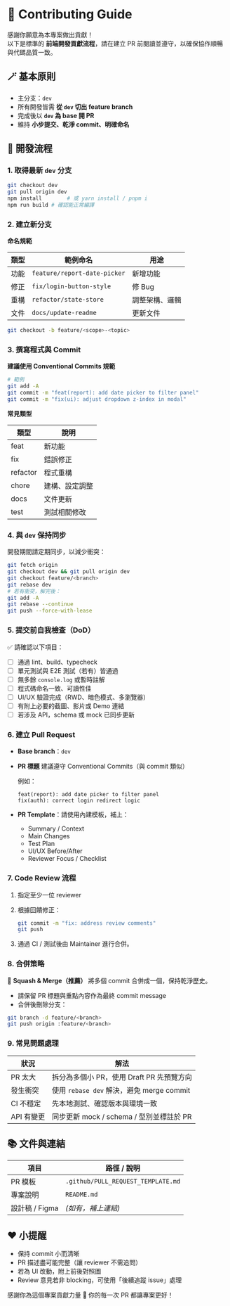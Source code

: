 # 🧩 Contributing Guide

感謝你願意為本專案做出貢獻！  
以下是標準的 **前端開發貢獻流程**，請在建立 PR 前閱讀並遵守，以確保協作順暢與代碼品質一致。

## 🪄 基本原則

- 主分支：`dev`  
- 所有開發皆需 **從 `dev` 切出 feature branch**  
- 完成後以 **`dev` 為 base 開 PR**  
- 維持 **小步提交、乾淨 commit、明確命名**

## 🧱 開發流程

### 1. 取得最新 `dev` 分支

```bash
git checkout dev
git pull origin dev
npm install        # 或 yarn install / pnpm i
npm run build # 確認能正常編譯
```

### 2. 建立新分支

**命名規範**

| 類型 | 範例命名                         | 用途      |
| -- | ---------------------------- | ------- |
| 功能 | `feature/report-date-picker` | 新增功能    |
| 修正 | `fix/login-button-style`     | 修 Bug   |
| 重構 | `refactor/state-store`       | 調整架構、邏輯 |
| 文件 | `docs/update-readme`         | 更新文件    |

```bash
git checkout -b feature/<scope>-<topic>
```

### 3. 撰寫程式與 Commit

**建議使用 Conventional Commits 規範**

```bash
# 範例
git add -A
git commit -m "feat(report): add date picker to filter panel"
git commit -m "fix(ui): adjust dropdown z-index in modal"
```

**常見類型**

| 類型       | 說明      |
| -------- | ------- |
| feat     | 新功能     |
| fix      | 錯誤修正    |
| refactor | 程式重構    |
| chore    | 建構、設定調整 |
| docs     | 文件更新    |
| test     | 測試相關修改  |

### 4. 與 `dev` 保持同步

開發期間請定期同步，以減少衝突：

```bash
git fetch origin
git checkout dev && git pull origin dev
git checkout feature/<branch>
git rebase dev
# 若有衝突，解完後：
git add -A
git rebase --continue
git push --force-with-lease
```

### 5. 提交前自我檢查（DoD）

✅ 請確認以下項目：

* [ ] 通過 lint、build、typecheck
* [ ] 單元測試與 E2E 測試（若有）皆通過
* [ ] 無多餘 `console.log` 或暫時註解
* [ ] 程式碼命名一致、可讀性佳
* [ ] UI/UX 驗證完成（RWD、暗色模式、多瀏覽器）
* [ ] 有附上必要的截圖、影片或 Demo 連結
* [ ] 若涉及 API，schema 或 mock 已同步更新

### 6. 建立 Pull Request

* **Base branch**：`dev`

* **PR 標題** 建議遵守 Conventional Commits（與 commit 類似）

  例如：

  ```
  feat(report): add date picker to filter panel
  fix(auth): correct login redirect logic
  ```

* **PR Template**：請使用內建模板，補上：

  * Summary / Context
  * Main Changes
  * Test Plan
  * UI/UX Before/After
  * Reviewer Focus / Checklist

### 7. Code Review 流程

1. 指定至少一位 reviewer

2. 根據回饋修正：

   ```bash
   git commit -m "fix: address review comments"
   git push
   ```

3. 通過 CI / 測試後由 Maintainer 進行合併。

### 8. 合併策略

🔹 **Squash & Merge（推薦）**
將多個 commit 合併成一個，保持乾淨歷史。

* 請保留 PR 標題與重點內容作為最終 commit message
* 合併後刪除分支：

```bash
git branch -d feature/<branch>
git push origin :feature/<branch>
```

### 9. 常見問題處理

| 狀況      | 解法                                 |
| ------- | ---------------------------------- |
| PR 太大   | 拆分為多個小 PR，使用 Draft PR 先預覽方向        |
| 發生衝突    | 使用 `rebase dev` 解決，避免 merge commit |
| CI 不穩定  | 先本地測試、確認版本與環境一致                    |
| API 有變更 | 同步更新 mock / schema / 型別並標註於 PR     |

## 📚 文件與連結

| 項目          | 路徑 / 說明                            |
| ----------- | ---------------------------------- |
| PR 模板       | `.github/PULL_REQUEST_TEMPLATE.md` |
| 專案說明        | `README.md`                        |
| 設計稿 / Figma | *(如有，補上連結)*                        |

## ❤️ 小提醒

* 保持 commit 小而清晰
* PR 描述盡可能完整（讓 reviewer 不需追問）
* 若為 UI 改動，附上前後對照圖
* Review 意見若非 blocking，可使用「後續追蹤 issue」處理

感謝你為這個專案貢獻力量 🎉
你的每一次 PR 都讓專案更好！
